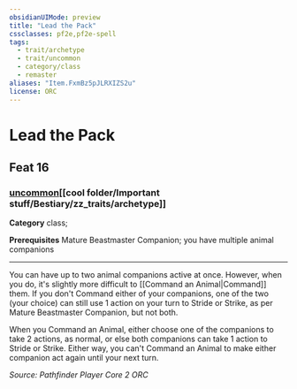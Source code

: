 ```yaml
---
obsidianUIMode: preview
title: "Lead the Pack"
cssclasses: pf2e,pf2e-spell
tags:
  - trait/archetype
  - trait/uncommon
  - category/class
  - remaster
aliases: "Item.FxmBz5pJLRXIZS2u"
license: ORC
---
```

# Lead the Pack
## Feat 16
### [uncommon](cool%20folder/Important%20stuff/Bestiary/zz_traits/uncommon.md "Uncommon Rarity Trait")[[cool folder/Important stuff/Bestiary/zz_traits/archetype]]

**Category** class; 



**Prerequisites** Mature Beastmaster Companion; you have multiple animal companions
* * *
You can have up to two animal companions active at once. However, when you do, it's slightly more difficult to [[Command an Animal|Command]] them. If you don't Command either of your companions, one of the two (your choice) can still use 1 action on your turn to Stride or Strike, as per Mature Beastmaster Companion, but not both.

When you Command an Animal, either choose one of the companions to take 2 actions, as normal, or else both companions can take 1 action to Stride or Strike. Either way, you can't Command an Animal to make either companion act again until your next turn.

*Source: Pathfinder Player Core 2*
*ORC*